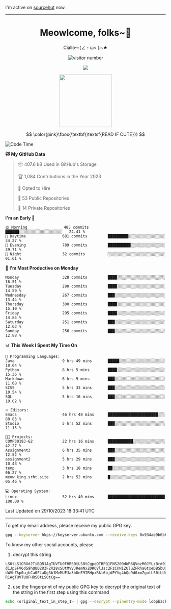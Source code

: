 I'm active on [sourcehut](https://sr.ht/~meow_king/) now. 

---

<div align="center">
  <h1>Meowlcome, folks~👋</h1>
  <p>Ciallo～(∠・ω< )⌒★</p>
</div>

<p align="center">
  <img src="https://count.getloli.com/get/@Ziqi-Yang?theme=rule34" alt="visitor number" />
</p>

<p align="center">
  <img src="https://skillicons.dev/icons?i=rust,c,py,flutter,go,java,js,bash,linux,emacs" />
</p>
<p align="center">
  <img height="165" src="https://github-readme-stats.vercel.app/api?username=Ziqi-Yang&show_icons=true&include_all_commits=true&hide_border=true" />
</p>

$$
\color{pink}\fbox{\textbf{\textsf{READ IF CUTE}}}
$$

<!--START_SECTION:waka-->
![Code Time](http://img.shields.io/badge/Code%20Time-1%2C762%20hrs%2053%20mins-blue)

**🐱 My GitHub Data** 

> 📦 407.6 kB Used in GitHub's Storage 
 > 
> 🏆 1,084 Contributions in the Year 2023
 > 
> 💼 Opted to Hire
 > 
> 📜 53 Public Repositories 
 > 
> 🔑 14 Private Repositories 
 > 
**I'm an Early 🐤** 

```text
🌞 Morning                485 commits         ██████░░░░░░░░░░░░░░░░░░░   24.41 % 
🌆 Daytime                681 commits         █████████░░░░░░░░░░░░░░░░   34.27 % 
🌃 Evening                789 commits         ██████████░░░░░░░░░░░░░░░   39.71 % 
🌙 Night                  32 commits          ░░░░░░░░░░░░░░░░░░░░░░░░░   01.61 % 
```
📅 **I'm Most Productive on Monday** 

```text
Monday                   328 commits         ████░░░░░░░░░░░░░░░░░░░░░   16.51 % 
Tuesday                  290 commits         ████░░░░░░░░░░░░░░░░░░░░░   14.59 % 
Wednesday                267 commits         ███░░░░░░░░░░░░░░░░░░░░░░   13.44 % 
Thursday                 300 commits         ████░░░░░░░░░░░░░░░░░░░░░   15.10 % 
Friday                   295 commits         ████░░░░░░░░░░░░░░░░░░░░░   14.85 % 
Saturday                 251 commits         ███░░░░░░░░░░░░░░░░░░░░░░   12.63 % 
Sunday                   256 commits         ███░░░░░░░░░░░░░░░░░░░░░░   12.88 % 
```


📊 **This Week I Spent My Time On** 

```text
💬 Programming Languages: 
Java                     9 hrs 49 mins       █████░░░░░░░░░░░░░░░░░░░░   18.64 % 
Python                   8 hrs 5 mins        ████░░░░░░░░░░░░░░░░░░░░░   15.36 % 
Markdown                 6 hrs 9 mins        ███░░░░░░░░░░░░░░░░░░░░░░   11.68 % 
SCSS                     5 hrs 33 mins       ███░░░░░░░░░░░░░░░░░░░░░░   10.54 % 
SQL                      5 hrs 16 mins       ███░░░░░░░░░░░░░░░░░░░░░░   10.02 % 

🔥 Editors: 
Emacs                    46 hrs 48 mins      ██████████████████████░░░   88.85 % 
Studio                   5 hrs 52 mins       ███░░░░░░░░░░░░░░░░░░░░░░   11.15 % 

🐱‍💻 Projects: 
COMP3019J-G2             22 hrs 16 mins      ███████████░░░░░░░░░░░░░░   42.27 % 
Assignment3              6 hrs 35 mins       ███░░░░░░░░░░░░░░░░░░░░░░   12.52 % 
assignment2              5 hrs 29 mins       ███░░░░░░░░░░░░░░░░░░░░░░   10.43 % 
temp                     3 hrs 18 mins       ██░░░░░░░░░░░░░░░░░░░░░░░   06.27 % 
meow_king.srht.site      2 hrs 52 mins       █░░░░░░░░░░░░░░░░░░░░░░░░   05.46 % 

💻 Operating System: 
Linux                    52 hrs 40 mins      █████████████████████████   100.00 % 
```


 Last Updated on 29/10/2023 18:33:41 UTC
<!--END_SECTION:waka-->

-----

To get my email address, please receive my public GPG key.
```bash
gpg --keyserver hkps://keyserver.ubuntu.com --receive-keys 0x934ae9b6b6e9ff34
```
To know my other social accounts, please
1) decrypt this string
```
LS0tLS1CRUdJTiBQR1AgTUVTU0FHRS0tLS0tCgpqQTBFQ1FNS200dWR6QVozM0JYLzBrd0JNU0Ru
d1JpSFV6dS9hQUQ2R3F2V28xSUtMVVJRemNxZ0ROVlJsc2FzCnNiZUluZFRhaGtxeDBSbUxEajVq
dWVhZkp0ajhCa0FLaDg3b1MvMUFJa3hUeE9IRHpxRkt6bjdPYVg4bQo9d0xmZgotLS0tLUVORCBQ
R1AgTUVTU0FHRS0tLS0tCg==
```
2) use the fingerprint of my public GPG key to decrypt the original text of the string in the first step using this command
```bash
echo <original_text_in_step_1> | gpg --decrypt --pinentry-mode loopback --armor
```


